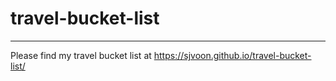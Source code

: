 # travel-bucket-list

---

Please find my travel bucket list at https://sjvoon.github.io/travel-bucket-list/

